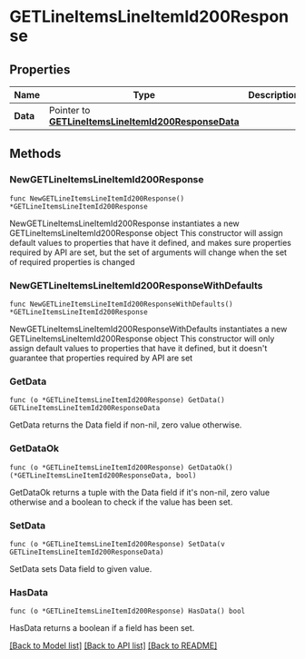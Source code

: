 # GETLineItemsLineItemId200Response

## Properties

Name | Type | Description | Notes
------------ | ------------- | ------------- | -------------
**Data** | Pointer to [**GETLineItemsLineItemId200ResponseData**](GETLineItemsLineItemId200ResponseData.md) |  | [optional] 

## Methods

### NewGETLineItemsLineItemId200Response

`func NewGETLineItemsLineItemId200Response() *GETLineItemsLineItemId200Response`

NewGETLineItemsLineItemId200Response instantiates a new GETLineItemsLineItemId200Response object
This constructor will assign default values to properties that have it defined,
and makes sure properties required by API are set, but the set of arguments
will change when the set of required properties is changed

### NewGETLineItemsLineItemId200ResponseWithDefaults

`func NewGETLineItemsLineItemId200ResponseWithDefaults() *GETLineItemsLineItemId200Response`

NewGETLineItemsLineItemId200ResponseWithDefaults instantiates a new GETLineItemsLineItemId200Response object
This constructor will only assign default values to properties that have it defined,
but it doesn't guarantee that properties required by API are set

### GetData

`func (o *GETLineItemsLineItemId200Response) GetData() GETLineItemsLineItemId200ResponseData`

GetData returns the Data field if non-nil, zero value otherwise.

### GetDataOk

`func (o *GETLineItemsLineItemId200Response) GetDataOk() (*GETLineItemsLineItemId200ResponseData, bool)`

GetDataOk returns a tuple with the Data field if it's non-nil, zero value otherwise
and a boolean to check if the value has been set.

### SetData

`func (o *GETLineItemsLineItemId200Response) SetData(v GETLineItemsLineItemId200ResponseData)`

SetData sets Data field to given value.

### HasData

`func (o *GETLineItemsLineItemId200Response) HasData() bool`

HasData returns a boolean if a field has been set.


[[Back to Model list]](../README.md#documentation-for-models) [[Back to API list]](../README.md#documentation-for-api-endpoints) [[Back to README]](../README.md)


